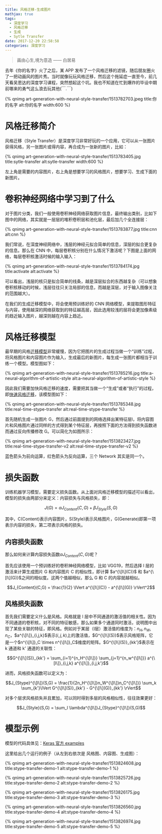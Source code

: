 ```yaml
---
title: 风格迁移-生成图片
mathjax: true
tags:
  - 深度学习
  - 风格迁移
  - 生成
  - Sytle Transfer
date: 2017-12-20 22:58:58
categories: 深度学习
---
```


> 画由心生,境为意造 —— 白居易

去年《你的名字》火了之后，某 APP 发布了一个风格迁移的滤镜，随后朋友圈火了一把动画风的图片秀。当时就像玩玩风格迁移，然后这个拖延症一直至今，前几天看吴恩达的深度学习课程，突然想起这个坑。我也不知道在忙到爆炸的毕设中期前哪来的勇气这么浪去玩其他(￣.￣)

{% qnimg art-generation-with-neural-style-transfer/1513782703.jpeg title:你的名字 alt:你的名字 width:600 %}

# 风格迁移简介

风格迁移（Style Transfer）是深度学习非常好玩的一个应用，它可以从一张图片获得风格，另一张图片或得内容，再合成为一张新的图片，比如：

{% qnimg art-generation-with-neural-style-transfer/1513783405.jpg title:sytle-transfer alt:sytle-transfer width:600 %}

左上角是需要的内容图片，右上角是想要学习的风格图片，想要学习、生成下面的新图片。

# 卷积神经网络中学习到了什么

对于图片分类，我们一般使用卷积神经网络获取图片信息，最终输出类别，比如下图中的网络，其实就是一层层的堆积卷积层和池化层，最后加几个全连接层：

{% qnimg art-generation-with-neural-style-transfer/1513783877.jpg title:cnn alt:cnn %}

我们常说，在深度神经网络中，浅层的神经元拟合简单的信息，深层的拟合更复杂的信息。那么在 CNN 中，每层卷积核分别在什么情况下激活呢？下图是上面的网络，每层卷积核激活时候的输入输入：

{% qnimg art-generation-with-neural-style-transfer/1513784174.jpg title:activate alt:activate %}

可以看出，浅层的核只是拟合简单的线条，越是深层拟合的东西越复杂（可以想象卷积核移动的时候，浅层往往只关注局部的信息，而越是深层，对于输入图像关注的范围越大）。

在我们的生成迁移模型中，将会使用预训练好的 CNN 网络模型，来提取图形特征与内容，使用越深的网络获取到的特征越高层，因此选用较浅的层将会更加像素级的趋近输入图片，越深则越在内容上趋近。

# 风格迁移模型

最早期的风格[迁移模型](https://arxiv.org/pdf/1508.06576v2.pdf)非常缓慢，因为它把图片的生成过程当做一个“训练”过程，将风格图片和内容图片作为输入，生成最后的新图片，每生成一张图片都相当于训练一个模型。模型图如下：

{% qnimg art-generation-with-neural-style-transfer/1513785216.jpg title:a-neural-algorithm-of-artistic-style alt:a-neural-algorithm-of-artistic-style %}



因此我们需要加快风格迁移的速度，需要把其当做一个“生成”或者“执行”的过程，即[快速风格迁移](https://arxiv.org/pdf/1603.08155v1.pdf)，该模型图如下：

{% qnimg art-generation-with-neural-style-transfer/1513785348.jpg title:real-time-stype-transfer alt:real-time-stype-transfer %}

首先随机生成一张图片 G，然后通过前面提到的网络选择出某特征层l，将内容图片和风格图片通过同样的方式得到某个特征层，再按照下面的方法得到损失函数进而通过反向传播修改 G。可以简化为如图所示：

{% qnimg art-generation-with-neural-style-transfer/1513823427.jpg title:real-time-stype-transfer-v2 alt:real-time-stype-transfer-v2 %}

蓝色箭头为前向运算，红色箭头为反向运算，三个 Network 其实是同一个。

# 损失函数

训练机器学习模型，需要定义损失函数。从上面对风格迁移模型的描述可以看出，模型的损失由两部分来定义：内容损失与风格损失，即：

$$J(G) = \alpha J_{Content}(C,G) + \beta J_{Style}(S,G)$$

其中，C(Content)表示内容图片，S(Style)表示风格图片，G(Generate)即第一项表示内容的损失，第二项表示风格的损失。

## 内容损失函数

那么如何来计算内容损失函数$\alpha J_{Content}(C,G)$呢？

首先应该使用一个预训练好的卷积神经网络模型，比如 VGG19，然后选择 l 层的激活来计算生成图片 G 和内容图片 C 的相似性，即计算 $a^{\[l\](C)}$ 和 $a^{\[l\](G)}$之间的相似度。这两个值越相似，那么 G 和 C 的内容就越相似。

$$J_{Content}(C,G) = \frac{1}{2} \lVert a^{\[l\](C)} - a^{\[l\](G)} \rVert^2$$

## 风格损失函数

首先我们需要定义什么是风格。风格就是 l 层中不同通道的激活值的相关性。因为不同通道的卷积核，对不同的特征敏感，那么如果多个通道同时激活，说明图中出现了某些关联的特征，即风格。例如对于某层（l层）激活值的维度为：$n_H, n_W, n_C$，$a^{\[l\]}_{i,j,k}$表示$(i,j,k)$上的激活值，$G^{\[l\](S)}$表示风格矩阵，它是一个$n^{\[l\]}_C \times n^{\[l\]}_C$维度的矩阵。$G^{\[l\](S)}_{kk'}$表示在 k 通道和 k' 通道的关联性：

$$G^{\[l\](S)}_{kk'} = \sum_{i=1}^{n_H^{\[l\]}} \sum_{j=1}^{n_w^{\[l\]}} a^{\[l\]}_{i,j,k} a^{\[l\]}_{i,j,k'}$$

进而，风格损失函数可以定义为：

$$J_{Stype}^{\[l\]}(S,G) = \frac{1}{2n_H^{\[l\]}n_W^{\[l\]}n_C^{\[l\]}} \sum_k \sum_{k'}\lVert G^{\[l\](S)}_{kk'} - G^{\[l\](G)}_{kk'} \rVert$$

对多个层求风格损失并且累加，可以同时得到多层的风格相似性，往往效果更好：

$$J_{Style}(S,G) = \sum_l \lambda^{\[l\]}J_{Stype}^{\[l\]}(S,G)$$


# 模型示例

模型的代码具体见：[Keras 官方 examples](https://github.com/keras-team/keras/blob/master/examples/neural_style_transfer.py)

这里给出几个运行的例子（从左到右依次是 风格图、内容图、生成图）：

{% qnimg art-generation-with-neural-style-transfer/1513824608.jpg title:stype-transfer-demo-1 alt:stype-transfer-demo-1 %}

{% qnimg art-generation-with-neural-style-transfer/1513825726.jpg title:stype-transfer-demo-2 alt:stype-transfer-demo-2 %}

{% qnimg art-generation-with-neural-style-transfer/1513826175.jpg title:stype-transfer-demo-3 alt:stype-transfer-demo-3 %}

{% qnimg art-generation-with-neural-style-transfer/1513826560.jpg title:stype-transfer-demo-4 alt:stype-transfer-demo-4 %}

{% qnimg art-generation-with-neural-style-transfer/1513826974.jpg title:stype-transfer-demo-5 alt:stype-transfer-demo-5 %}

